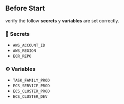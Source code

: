 ## Before Start

verify the follow **secrets** y **variables** are set correctly.

### 🔐 Secrets
- `AWS_ACCOUNT_ID`  
- `AWS_REGION`  
- `ECR_REPO`  

### ⚙️ Variables
- `TASK_FAMILY_PROD`  
- `ECS_SERVICE_PROD`  
- `ECS_CLUSTER_PROD`  
- `ECS_CLUSTER_DEV`  
